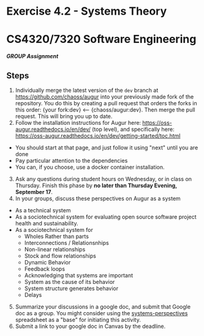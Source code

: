 # Exercise 4.2 - Systems Theory
# CS4320/7320 Software Engineering
***GROUP Assignment***

## Steps
1. Individually merge the latest version of the `dev` branch at https://github.com/chaoss/augur into your previously made fork of the repository. You do this by creating a pull request that orders the forks in this order: {your fork:dev} <-- {chaoss/augur:dev}. Then merge the pull request. This will bring you up to date. 
2. Follow the installation instructions for Augur here: https://oss-augur.readthedocs.io/en/dev/  (top level), and specifically here: https://oss-augur.readthedocs.io/en/dev/getting-started/toc.html
 - You should start at that page, and just follow it using "next" until you are done
 - Pay particular attention to the dependencies
 - You can, if you choose, use a docker container installation. 
3. Ask any questions during student hours on Wednesday, or in class on Thursday. Finish this phase by **no later than Thursday Evening, September 17**. 
4. In your groups, discuss these perspectives on Augur as a system
 - As a technical system
 - As a sociotechnical system for evaluating open source software project health and sustainability. 
 - As a sociotechnical system for 
    - Wholes Rather than parts  
    - Interconnections / Relationsnhips   
    - Non-linear relationships    
    - Stock and flow relationships    
    - Dynamic Behavior    
    - Feedback loops  
    - Acknowledging that systems are important    
    - System as the cause of its behavior 
    - System structure generates behavior 
    - Delays
5. Summarize your discussions in a google doc, and submit that Google doc as a group.  You might consider using the [systems-perspectives](../readings/systems-perspectives.xlsx) spreadsheet as a "base" for initiating this activity. 
6. Submit a link to your google doc in Canvas by the deadline. 
